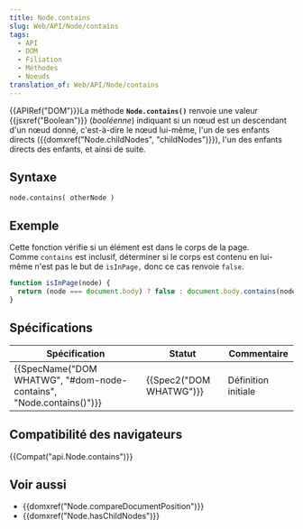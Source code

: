 ```yaml
---
title: Node.contains
slug: Web/API/Node/contains
tags:
  - API
  - DOM
  - Filiation
  - Méthodes
  - Noeuds
translation_of: Web/API/Node/contains
---
```

{{APIRef("DOM")}}La méthode **`Node.contains()`** renvoie une valeur {{jsxref("Boolean")}} (_booléenne_) indiquant si un nœud est un descendant d'un nœud donné, c'est-à-dire le nœud lui-même, l'un de ses enfants directs ({{domxref("Node.childNodes", "childNodes")}}), l'un des enfants directs des enfants, et ainsi de suite.

## Syntaxe

    node.contains( otherNode )

## Exemple

Cette fonction vérifie si un élément est dans le corps de la page. Comme `contains` est inclusif, déterminer si le corps est contenu en lui-même n'est pas le but de `isInPage,` donc ce cas renvoie `false`.

```js
function isInPage(node) {
  return (node === document.body) ? false : document.body.contains(node);
}
```

## Spécifications

| Spécification                                                                            | Statut                           | Commentaire         |
| ---------------------------------------------------------------------------------------- | -------------------------------- | ------------------- |
| {{SpecName("DOM WHATWG", "#dom-node-contains", "Node.contains()")}} | {{Spec2("DOM WHATWG")}} | Définition initiale |

## Compatibilité des navigateurs

{{Compat("api.Node.contains")}}

## Voir aussi

- {{domxref("Node.compareDocumentPosition")}}
- {{domxref("Node.hasChildNodes")}}
